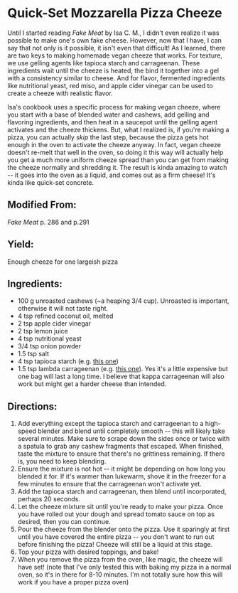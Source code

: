 # Quick-Set Mozzarella Pizza Cheeze

Until I started reading _Fake Meat_ by Isa C. M., I didn't even realize it was possible to make one's own fake cheese.  However, now that I have, I can say that not only is it possible, it isn't even that difficult!  As I learned, there are two keys to making homemade vegan cheeze that works.  For texture, we use gelling agents like tapioca starch and carrageenan.  These ingredients wait until the cheeze is heated, the bind it together into a gel with a consistency similar to cheese.  And for flavor, fermented ingredients like nutritional yeast, red miso, and apple cider vinegar can be used to create a cheeze with realistic flavor.

Isa's cookbook uses a specific process for making vegan cheeze, where you start with a base of blended water and cashews, add gelling and flavoring ingredients, and then heat in a saucepot until the gelling agent activates and the cheeze thickens.  But, what I realized is, if you're making a pizza, you can actually *skip* the last step, because the pizza gets hot enough in the oven to activate the cheeze anyway.  In fact, vegan cheeze doesn't re-melt that well in the oven, so doing it this way will actually help you get a much more uniform cheeze spread than you can get from making the cheeze normally and shredding it.  The result is kinda amazing to watch -- it goes into the oven as a liquid, and comes out as a firm cheese!  It's kinda like quick-set concrete.

## Modified From:
_Fake Meat_ p. 286 and p.291

## Yield:
Enough cheeze for one largeish pizza

## Ingredients:
- 100 g unroasted cashews (~a heaping 3/4 cup).  Unroasted is important, otherwise it will not taste right.
- 4 tsp refined coconut oil, melted
- 2 tsp apple cider vinegar
- 2 tsp lemon juice
- 4 tsp nutritional yeast
- 3/4 tsp onion powder
- 1.5 tsp salt
- 4 tsp tapioca starch (e.g. [this one](https://www.amazon.com/Tapioca-Starch-Powder-16-Pack/dp/B007EFOEOW/ref=sr_1_5_pp?keywords=tapioca+starch&qid=1703058760&sr=8-5))
- 1.5 tsp lambda carrageenan (e.g. [this one](https://www.amazon.com/Carrageenan-Molecular-Gastronomy-Non-GMO-Certified/dp/B07CZ2STF2/ref=sr_1_3?crid=3VJBDUD6ZC9GM&keywords=labda%2Bcarrageenan&qid=1703058795&sprefix=labda%2Bcarrageenan%2Caps%2C143&sr=8-3&th=1)).  Yes it's a little expensive but one bag will last a long time.  I believe that kappa carrageenan will also work but might get a harder cheese than intended.

## Directions:
1. Add everything except the tapioca starch and carrageenan to a high-speed blender and blend until completely smooth -- this will likely take several minutes.  Make sure to scrape down the sides once or twice with a spatula to grab any cashew fragments that escaped.  When finished, taste the mixture to ensure that there's no grittiness remaining.  If there is, you need to keep blending.
2. Ensure the mixture is not hot -- it might be depending on how long you blended it for.  If it's warmer than lukewarm, shove it in the freezer for a few minutes to ensure that the carrageenan won't activate yet.
3. Add the tapioca starch and carrageenan, then blend until incorporated, perhaps 20 seconds.
4. Let the cheeze mixture sit until you're ready to make your pizza.  Once you have rolled out your dough and spread tomato sauce on top as desired, then you can continue.
5. Pour the cheeze from the blender onto the pizza.  Use it sparingly at first until you have covered the entire pizza -- you don't want to run out before finishing the pizza!  Cheeze will still be a liquid at this stage.
6. Top your pizza with desired toppings, and bake!
7. When you remove the pizza from the oven, like magic, the cheeze will have set!  (note that I've only tested this with baking my pizza in a normal oven, so it's in there for 8-10 minutes.  I'm not totally sure how this will work if you have a proper pizza oven)

